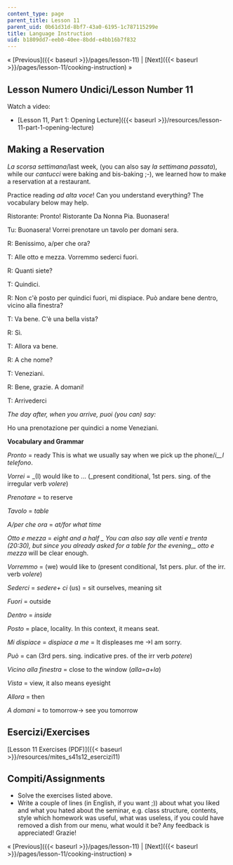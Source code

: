 ```yaml
---
content_type: page
parent_title: Lesson 11
parent_uid: 0b61d31d-8bf7-43a0-6195-1c787115299e
title: Language Instruction
uid: b1809dd7-eeb0-40ee-8bdd-e4bb16b7f832
---
```


« [Previous]({{< baseurl >}}/pages/lesson-11) | [Next]({{< baseurl >}}/pages/lesson-11/cooking-instruction) »

Lesson Numero Undici/Lesson Number 11
-------------------------------------

Watch a video:

*   [Lesson 11, Part 1: Opening Lecture]({{< baseurl >}}/resources/lesson-11-part-1-opening-lecture)

Making a Reservation
--------------------

_La scorsa settimana_/last week, (you can also say _la settimana passata_), while our _cantucci_ were baking and bis-baking ;-), we learned how to make a reservation at a restaurant.

Practice reading _ad alta voce_! Can you understand everything? The vocabulary below may help.

Ristorante: Pronto! Ristorante Da Nonna Pia. Buonasera!

Tu: Buonasera! Vorrei prenotare un tavolo per domani sera.

R: Benissimo, a/per che ora?

T: Alle otto e mezza. Vorremmo sederci fuori.

R: Quanti siete?

T: Quindici.

R: Non c'è posto per quindici fuori, mi dispiace. Può andare bene dentro, vicino alla finestra?

T: Va bene. C'è una bella vista?

R: Sì.

T: Allora va bene.

R: A che nome?

T: Veneziani.

R: Bene, grazie. A domani!

T: Arrivederci

_The day after, when you arrive, puoi (you can) say:_

Ho una prenotazione per quindici a nome Veneziani.

**Vocabulary and Grammar**

_Pronto_ = ready  This is what we usually say when we pick up the phone/_i__l telefono_.

_Vorrei_ = _(I) would like to ... (_present conditional, 1st pers. sing. of the irregular verb _volere_)

_Prenotare_ = to reserve

_Tavolo_ = _table_

_A/per che ora_ \= _at/for what time_

_Otto e mezza_ = _eight and a half _ You can also say _alle venti e trenta_ (20:30), but since you already asked for a table for the evening_,_ _otto e mezza_ will be clear enough.

_Vorremmo_ = (we) would like to (present conditional, 1st pers. plur. of the irr. verb _volere_)

_Sederci_ = _sedere+ ci_ (us) = sit ourselves, meaning sit

_Fuori_ = outside

_Dentro_ \= _inside_

_Posto_ = place, locality. In this context, it means seat.

_Mi dispiace_ = _dispiace a me_ = It displeases me →I am sorry.

_Può_ = can (3rd pers. sing. indicative pres. of the irr verb _potere_)

_Vicino alla finestra_ = close to the window (_alla=a+la_)

_Vista_ = view, it also means eyesight

_Allora_ = then

_A domani_ \= to tomorrow→ see you tomorrow

Esercizi/Exercises
------------------

[Lesson 11 Exercises (PDF)]({{< baseurl >}}/resources/mites_s41s12_esercizi11)

Compiti/Assignments
-------------------

*   Solve the exercises listed above.
*   Write a couple of lines (in English, if you want ;)) about what you liked and what you hated about the seminar, e.g. class structure, contents, style which homework was useful, what was useless, if you could have removed a dish from our menu, what would it be? Any feedback is appreciated! Grazie!

« [Previous]({{< baseurl >}}/pages/lesson-11) | [Next]({{< baseurl >}}/pages/lesson-11/cooking-instruction) »